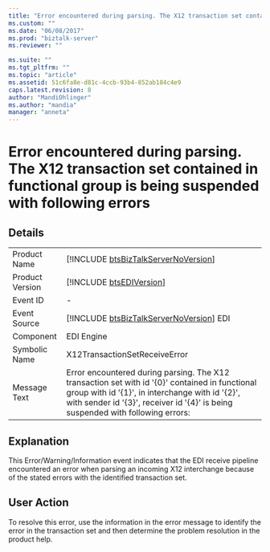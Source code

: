 ```yaml
---
title: "Error encountered during parsing. The X12 transaction set contained in functional group is being suspended with following errors | Microsoft Docs"
ms.custom: ""
ms.date: "06/08/2017"
ms.prod: "biztalk-server"
ms.reviewer: ""

ms.suite: ""
ms.tgt_pltfrm: ""
ms.topic: "article"
ms.assetid: 51c6fa8e-d81c-4ccb-93b4-852ab184c4e9
caps.latest.revision: 8
author: "MandiOhlinger"
ms.author: "mandia"
manager: "anneta"
---
```

# Error encountered during parsing. The X12 transaction set contained in functional group is being suspended with following errors
## Details  
  
|                 |                                                                                                                                                                                                                                      |
|-----------------|--------------------------------------------------------------------------------------------------------------------------------------------------------------------------------------------------------------------------------------|
|  Product Name   |                                                                         [!INCLUDE [btsBizTalkServerNoVersion](../includes/btsbiztalkservernoversion-md.md)]                                                                          |
| Product Version |                                                                                     [!INCLUDE [btsEDIVersion](../includes/btsediversion-md.md)]                                                                                      |
|    Event ID     |                                                                                                                  -                                                                                                                   |
|  Event Source   |                                                                       [!INCLUDE [btsBizTalkServerNoVersion](../includes/btsbiztalkservernoversion-md.md)] EDI                                                                        |
|    Component    |                                                                                                              EDI Engine                                                                                                              |
|  Symbolic Name  |                                                                                                    X12TransactionSetReceiveError                                                                                                     |
|  Message Text   | Error encountered during parsing. The X12 transaction set with id '{0}' contained in functional group with id '{1}', in interchange with id '{2}', with sender id '{3}', receiver id '{4}' is being suspended with following errors: |
  
## Explanation  
 This Error/Warning/Information event indicates that the EDI receive pipeline encountered an error when parsing an incoming X12 interchange because of the stated errors with the identified transaction set.  
  
## User Action  
 To resolve this error, use the information in the error message to identify the error in the transaction set and then determine the problem resolution in the product help.